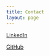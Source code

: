 ```yaml
---
title: Contact
layout: page
---
```


[LinkedIn](https://linkedin.com/in/juan-camilo-jojoa-sanchez-956212116/)

[GitHub](https://github.com/Juanjjs)

<!-- If you need help with Jekyll, ask questions on [Jekyll Talk](https://talk.jekyllrb.com/). -->

<!-- //(Change this by editing `contact.md` file) -->